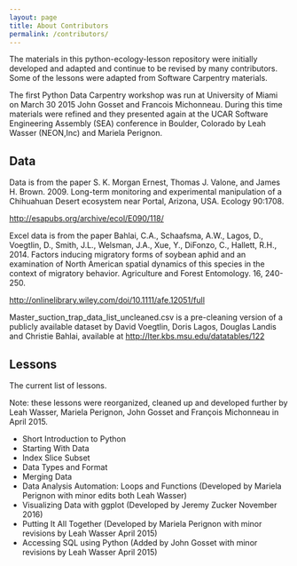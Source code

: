 ```yaml
---
layout: page
title: About Contributors
permalink: /contributors/
---
```

The materials in this python-ecology-lesson repository were initially developed
and adapted and continue to be revised by many contributors. Some of the lessons
were adapted from Software Carpentry materials.

The first Python Data Carpentry workshop was run at University of Miami on March
30 2015 John Gosset and Francois Michonneau. During this time materials were
refined and they presented again at the UCAR Software Engineering Assembly (SEA)
conference in Boulder, Colorado by Leah Wasser (NEON,Inc) and Mariela Perignon.

## Data

Data is from the paper S. K. Morgan Ernest, Thomas J. Valone, and James H.
Brown. 2009. Long-term monitoring and experimental manipulation of a Chihuahuan
Desert ecosystem near Portal, Arizona, USA. Ecology 90:1708.

<http://esapubs.org/archive/ecol/E090/118/>

Excel data is from the paper Bahlai, C.A., Schaafsma, A.W., Lagos, D., Voegtlin,
D., Smith, J.L., Welsman, J.A., Xue, Y., DiFonzo, C., Hallett, R.H., 2014.
Factors inducing migratory forms of soybean aphid and an examination of North
American spatial dynamics of this species in the context of migratory behavior.
Agriculture and Forest Entomology. 16, 240-250.

<http://onlinelibrary.wiley.com/doi/10.1111/afe.12051/full>

Master_suction_trap_data_list_uncleaned.csv is a pre-cleaning version of a
publicly available dataset by David Voegtlin, Doris Lagos, Douglas Landis and
Christie Bahlai, available at <http://lter.kbs.msu.edu/datatables/122>

## Lessons

The current list of lessons.

Note: these lessons were reorganized, cleaned up and developed further by Leah
Wasser, Mariela Perignon, John Gosset and François Michonneau in April 2015.

 - Short Introduction to Python
 - Starting With Data
 - Index Slice Subset
 - Data Types and Format
 - Merging Data
 - Data Analysis Automation: Loops and Functions (Developed by Mariela Perignon with minor edits both Leah Wasser)
 - Visualizing Data with ggplot (Developed by Jeremy Zucker November 2016)
 - Putting It All Together (Developed by Mariela Perignon with minor revisions by Leah Wasser April 2015)
 - Accessing SQL using Python (Added by John Gosset with minor revisions by Leah Wasser April 2015)

